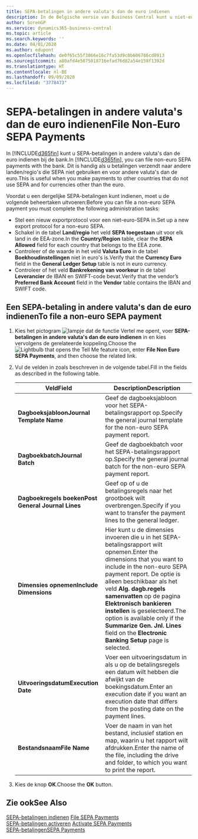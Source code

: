 ```yaml
---
title: SEPA-betalingen in andere valuta's dan de euro indienen
description: In de Belgische versie van Business Central kunt u niet-euro SEPA-betalingen bij de bank archiveren. Dit is handig als u betalingen verzendt naar andere landen/regio's die SEPA niet gebruiken en voor andere valuta's dan de euro.
author: SorenGP
ms.service: dynamics365-business-central
ms.topic: article
ms.search.keywords: ''
ms.date: 04/01/2020
ms.author: edupont
ms.openlocfilehash: de0f65c55f3866e16c7fa53d9c0b606786cd8913
ms.sourcegitcommit: a80afd4e5075018716efad76d82a54e158f1392d
ms.translationtype: HT
ms.contentlocale: nl-BE
ms.lasthandoff: 09/09/2020
ms.locfileid: "3778473"
---
```

# <a name="file-non-euro-sepa-payments"></a><span data-ttu-id="1ede8-104">SEPA-betalingen in andere valuta's dan de euro indienen</span><span class="sxs-lookup"><span data-stu-id="1ede8-104">File Non-Euro SEPA Payments</span></span>
<span data-ttu-id="1ede8-105">In [!INCLUDE[d365fin](../../includes/d365fin_md.md)] kunt u SEPA-betalingen in andere valuta's dan de euro indienen bij de bank.</span><span class="sxs-lookup"><span data-stu-id="1ede8-105">In [!INCLUDE[d365fin](../../includes/d365fin_md.md)], you can file non-euro SEPA payments with the bank.</span></span> <span data-ttu-id="1ede8-106">Dit is handig als u betalingen verzendt naar andere landen/regio's die SEPA niet gebruiken en voor andere valuta's dan de euro.</span><span class="sxs-lookup"><span data-stu-id="1ede8-106">This is useful when you make payments to other countries that do not use SEPA and for currencies other than the euro.</span></span>  

<span data-ttu-id="1ede8-107">Voordat u een dergelijke SEPA-betalingen kunt indienen, moet u de volgende beheertaken uitvoeren:</span><span class="sxs-lookup"><span data-stu-id="1ede8-107">Before you can file a non-euro SEPA payment you must complete the following administration tasks:</span></span>  

- <span data-ttu-id="1ede8-108">Stel een nieuw exportprotocol voor een niet-euro-SEPA in.</span><span class="sxs-lookup"><span data-stu-id="1ede8-108">Set up a new export protocol for a non-euro SEPA.</span></span>  
- <span data-ttu-id="1ede8-109">Schakel in de tabel **Land/regio** het veld **SEPA toegestaan** uit voor elk land in de EEA-zone.</span><span class="sxs-lookup"><span data-stu-id="1ede8-109">In the **Country/Region** table, clear the **SEPA Allowed** field for each country that belongs to the EEA zone.</span></span>  
- <span data-ttu-id="1ede8-110">Controleer of de waarde in het veld **Valuta Euro** in de tabel **Boekhoudinstellingen** niet in euro's is.</span><span class="sxs-lookup"><span data-stu-id="1ede8-110">Verify that the **Currency Euro** field in the **General Ledger Setup** table is not in euro currency.</span></span>  
- <span data-ttu-id="1ede8-111">Controleer of het veld **Bankrekening van voorkeur** in de tabel **Leverancier** de IBAN en SWIFT-code bevat.</span><span class="sxs-lookup"><span data-stu-id="1ede8-111">Verify that the vendor’s **Preferred Bank Account** field in the **Vendor** table contains the IBAN and SWIFT code.</span></span>  

## <a name="to-file-a-non-euro-sepa-payment"></a><span data-ttu-id="1ede8-112">Een SEPA-betaling in andere valuta's dan de euro indienen</span><span class="sxs-lookup"><span data-stu-id="1ede8-112">To file a non-euro SEPA payment</span></span>  

1.  <span data-ttu-id="1ede8-113">Kies het pictogram ![lampje dat de functie Vertel me opent](../../media/ui-search/search_small.png "Vertel me wat u wilt doen"), voer **SEPA-betalingen in andere valuta's dan de euro indienen** in en kies vervolgens de gerelateerde koppeling.</span><span class="sxs-lookup"><span data-stu-id="1ede8-113">Choose the ![Lightbulb that opens the Tell Me feature](../../media/ui-search/search_small.png "Tell me what you want to do") icon, enter **File Non Euro SEPA Payments**, and then choose the related link.</span></span>  
2.  <span data-ttu-id="1ede8-114">Vul de velden in zoals beschreven in de volgende tabel.</span><span class="sxs-lookup"><span data-stu-id="1ede8-114">Fill in the fields as described in the following table.</span></span>  

    |<span data-ttu-id="1ede8-115">Veld</span><span class="sxs-lookup"><span data-stu-id="1ede8-115">Field</span></span>|<span data-ttu-id="1ede8-116">Description</span><span class="sxs-lookup"><span data-stu-id="1ede8-116">Description</span></span>|  
    |---------------------------------|---------------------------------------|  
    |<span data-ttu-id="1ede8-117">**Dagboeksjabloon**</span><span class="sxs-lookup"><span data-stu-id="1ede8-117">**Journal Template Name**</span></span>|<span data-ttu-id="1ede8-118">Geef de dagboeksjabloon voor het SEPA-betalingsrapport op.</span><span class="sxs-lookup"><span data-stu-id="1ede8-118">Specify the general journal template for the non-euro SEPA payment report.</span></span>|  
    |<span data-ttu-id="1ede8-119">**Dagboekbatch**</span><span class="sxs-lookup"><span data-stu-id="1ede8-119">**Journal Batch**</span></span>|<span data-ttu-id="1ede8-120">Geef de dagboekbatch voor het SEPA-betalingsrapport op.</span><span class="sxs-lookup"><span data-stu-id="1ede8-120">Specify the general journal batch for the non-euro SEPA payment report.</span></span>|  
    |<span data-ttu-id="1ede8-121">**Dagboekregels boeken**</span><span class="sxs-lookup"><span data-stu-id="1ede8-121">**Post General Journal Lines**</span></span>|<span data-ttu-id="1ede8-122">Geef op of u de betalingsregels naar het grootboek wilt overbrengen.</span><span class="sxs-lookup"><span data-stu-id="1ede8-122">Specify if you want to transfer the payment lines to the general ledger.</span></span>|  
    |<span data-ttu-id="1ede8-123">**Dimensies opnemen**</span><span class="sxs-lookup"><span data-stu-id="1ede8-123">**Include Dimensions**</span></span>|<span data-ttu-id="1ede8-124">Hier kunt u de dimensies invoeren die u in het SEPA-betalingsrapport wilt opnemen.</span><span class="sxs-lookup"><span data-stu-id="1ede8-124">Enter the dimensions that you want to include in the non-euro SEPA payment report.</span></span> <span data-ttu-id="1ede8-125">De optie is alleen beschikbaar als het veld **Alg. dagb.regels samenvatten** op de pagina **Elektronisch bankieren instellen** is geselecteerd.</span><span class="sxs-lookup"><span data-stu-id="1ede8-125">The option is available only if the **Summarize Gen. Jnl. Lines** field on the **Electronic Banking Setup** page is selected.</span></span>|  
    |<span data-ttu-id="1ede8-126">**Uitvoeringsdatum**</span><span class="sxs-lookup"><span data-stu-id="1ede8-126">**Execution Date**</span></span>|<span data-ttu-id="1ede8-127">Voer een uitvoeringsdatum in als u op de betalingsregels een datum wilt hebben die afwijkt van de boekingsdatum.</span><span class="sxs-lookup"><span data-stu-id="1ede8-127">Enter an execution date if you want an execution date that differs from the posting date on the payment lines.</span></span>|  
    |<span data-ttu-id="1ede8-128">**Bestandsnaam**</span><span class="sxs-lookup"><span data-stu-id="1ede8-128">**File Name**</span></span>|<span data-ttu-id="1ede8-129">Voer de naam in van het bestand, inclusief station en map, waarin u het rapport wilt afdrukken.</span><span class="sxs-lookup"><span data-stu-id="1ede8-129">Enter the name of the file, including the drive and folder, to which you want to print the report.</span></span>|  

3.  <span data-ttu-id="1ede8-130">Kies de knop **OK**.</span><span class="sxs-lookup"><span data-stu-id="1ede8-130">Choose the **OK** button.</span></span>  

## <a name="see-also"></a><span data-ttu-id="1ede8-131">Zie ook</span><span class="sxs-lookup"><span data-stu-id="1ede8-131">See Also</span></span>  
 <span data-ttu-id="1ede8-132">[SEPA-betalingen indienen](how-to-file-sepa-payments.md) </span><span class="sxs-lookup"><span data-stu-id="1ede8-132">[File SEPA Payments](how-to-file-sepa-payments.md) </span></span>  
 <span data-ttu-id="1ede8-133">[SEPA-betalingen activeren](how-to-activate-sepa-payments.md) </span><span class="sxs-lookup"><span data-stu-id="1ede8-133">[Activate SEPA Payments](how-to-activate-sepa-payments.md) </span></span>  
 [<span data-ttu-id="1ede8-134">SEPA-betalingen</span><span class="sxs-lookup"><span data-stu-id="1ede8-134">SEPA Payments</span></span>](sepa-payments.md)
